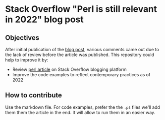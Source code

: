 # Stack Overflow "Perl is still relevant in 2022" blog post 

## Objectives

After initial publication of the [blog post](https://stackoverflow.blog/2022/07/06/why-perl-is-still-relevant-in-2022/), various comments came out due to the lack of review before the article was published. This repository could help to improve it by: 

- Review [perl article](https://stackoverflow.blog/2022/07/06/why-perl-is-still-relevant-in-2022/) on Stack Overflow blogging platform
- Improve the code examples to reflect contemporary practices as of 2022

## How to contribute

Use the markdown file. For code examples, prefer the the `.pl` files we'll add them them the article in the end. It will allow to run them in an easier way.

